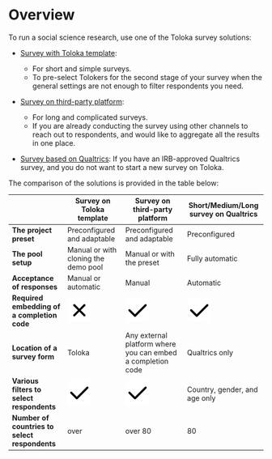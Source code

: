 # Overview

To run a social science research, use one of the Toloka survey solutions:

* [Survey with Toloka template](questionnaire-toloka.md):
    * For short and simple surveys.
    * To pre-select Tolokers for the second stage of your survey when the general settings are not enough to filter respondents you need. 
    
* [Survey on third-party platform](questionnaire-other.md):
    * For long and complicated surveys.
    * If you are already conducting the survey using other channels to reach out to respondents, and would like to aggregate all the results in one place.
    
* [Survey based on Qualtrics](questionnaire-qualtrics.md):
   If you have an IRB-approved Qualtrics survey, and you do not want to start a new survey on Toloka. 


The comparison of the solutions is provided in the table below:

|            | Survey on Toloka template | Survey on third-party platform | Short/Medium/Long survey on Qualtrics |
|------------|---------------------------|--------------------------------|---------------------|
| **The project preset** | Preconfigured and adaptable | Preconfigured and adaptable | Preconfigured |
| **The pool setup** | Manual or with cloning the demo pool | Manual or with the preset | Fully automatic |
| **Acceptance of responses** | Manual or automatic | Manual | Automatic |
| **Required embedding of a completion code** | ![no](../_images/tutorials/survey-qualtrics/no.svg) | ![yes](../_images/tutorials/survey-qualtrics/yes.svg) | ![yes](../_images/tutorials/survey-qualtrics/yes.svg) |
| **Location of a survey form** | Toloka | Any external platform where you can embed a completion code | Qualtrics only |
| **Various filters to select respondents** | ![no](../_images/tutorials/survey-qualtrics/yes.svg) | ![yes](../_images/tutorials/survey-qualtrics/yes.svg) | Country, gender, and age only |
| **Number of countries to select respondents** | over | over 80 | 80 |